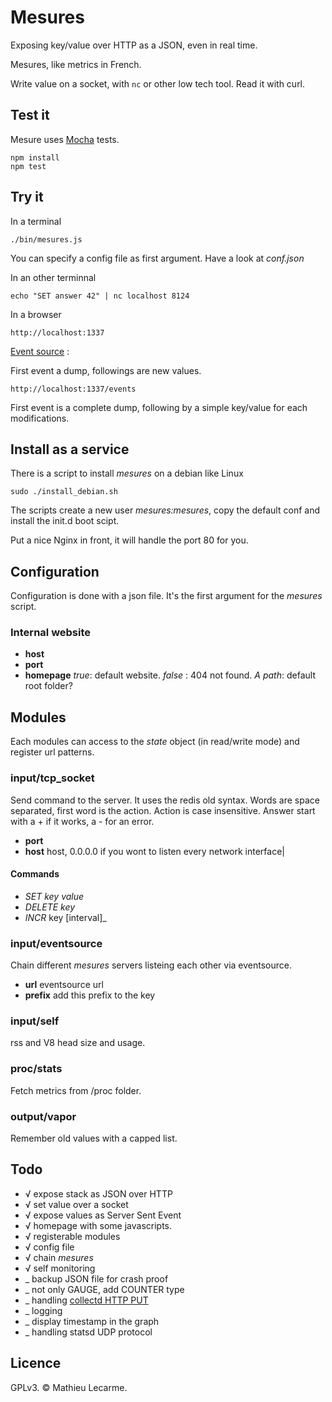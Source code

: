 Mesures
=======

Exposing key/value over HTTP as a JSON, even in real time.

Mesures, like metrics in French.

Write value on a socket, with `nc` or other low tech tool. Read it with curl.

Test it
-------

Mesure uses [Mocha](http://visionmedia.github.com/mocha/) tests.

    npm install
    npm test

Try it
------

In a terminal

    ./bin/mesures.js

You can specify a config file as first argument. Have a look at _conf.json_

In an other terminnal

    echo "SET answer 42" | nc localhost 8124

In a browser

    http://localhost:1337

[Event source](http://dev.w3.org/html5/eventsource/) :

First event a dump, followings are new values.

    http://localhost:1337/events

First event is a complete dump, following by a simple key/value for each modifications.

Install as a service
--------------------

There is a script to install _mesures_ on a debian like Linux

    sudo ./install_debian.sh

The scripts create a new user _mesures:mesures_, copy the default conf
and install the init.d boot scipt.

Put a nice Nginx in front, it will handle the port 80 for you.

Configuration
-------------

Configuration is done with a json file. It's the first argument for the
_mesures_ script.

### Internal website

* **host**
* **port**
* **homepage** _true_: default website. _false_ : 404 not found. _A path_: default root folder?

Modules
-------

Each modules can access to the _state_ object (in read/write mode) and register
url patterns.

### input/tcp_socket

Send command to the server.
It uses the redis old syntax.
Words are space separated, first word is the action.
Action is case insensitive.
Answer start with a + if it works, a - for an error.

* **port**
* **host** host, 0.0.0.0 if you wont to listen every network interface|

#### Commands

* _SET key value_
* _DELETE key_
* _INCR_ key [interval]_

### input/eventsource

Chain different _mesures_ servers listeing each other via eventsource.

* **url** eventsource url
* **prefix** add this prefix to the key

### input/self

rss and V8 head size and usage.

### proc/stats

Fetch metrics from /proc folder.

### output/vapor

Remember old values with a capped list.


Todo
----

 * √ expose stack as JSON over HTTP
 * √ set value over a socket
 * √ expose values as Server Sent Event
 * √ homepage with some javascripts.
 * √ registerable modules
 * √ config file
 * √ chain _mesures_
 * √ self monitoring
 * _ backup JSON file for crash proof
 * _ not only GAUGE, add COUNTER type
 * _ handling [collectd HTTP PUT](http://collectd.org/wiki/index.php/Plugin:Write_HTTP)
 * _ logging
 * _ display timestamp in the graph
 * _ handling statsd UDP protocol

Licence
-------
GPLv3. © Mathieu Lecarme.
